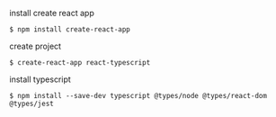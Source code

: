 install create react app  
```
$ npm install create-react-app
```

create project  
```
$ create-react-app react-typescript
```

install typescript
```
$ npm install --save-dev typescript @types/node @types/react-dom @types/jest
```
